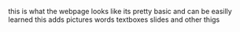 this is what the webpage looks like its pretty basic and can be easilly learned
this adds pictures words textboxes slides and other thigs